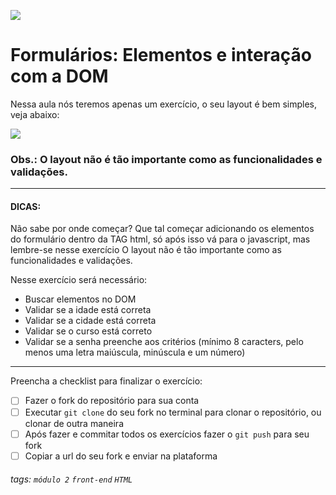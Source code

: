 ![](https://i.imgur.com/xG74tOh.png)

# Formulários: Elementos e interação com a DOM

Nessa aula nós teremos apenas um exercício, o seu layout é bem simples, veja abaixo:
 
![](https://i.imgur.com/OjJKlv7.png)


### Obs.: O layout não é tão importante como as funcionalidades e validações.

---


#### **DICAS:**
Não sabe por onde começar? Que tal começar adicionando os elementos do formulário dentro da TAG html, só após isso vá para o javascript, mas lembre-se nesse exercício O layout não é tão importante como as funcionalidades e validações.

Nesse exercício será necessário:
- Buscar elementos no DOM
- Validar se a idade está correta
- Validar se a cidade está correta
- Validar se o curso está correto
- Validar se a senha preenche aos critérios (mínimo 8 caracters, pelo menos uma letra maiúscula, minúscula e um número)

---

Preencha a checklist para finalizar o exercício:
-   [ ] Fazer o fork do repositório para sua conta
-   [ ] Executar `git clone` do seu fork no terminal para clonar o repositório, ou clonar de outra maneira
-   [ ] Após fazer e commitar todos os exercícios fazer o `git push` para seu fork
-   [ ] Copiar a url do seu fork e enviar na plataforma

###### tags: `módulo 2` `front-end` `HTML`
